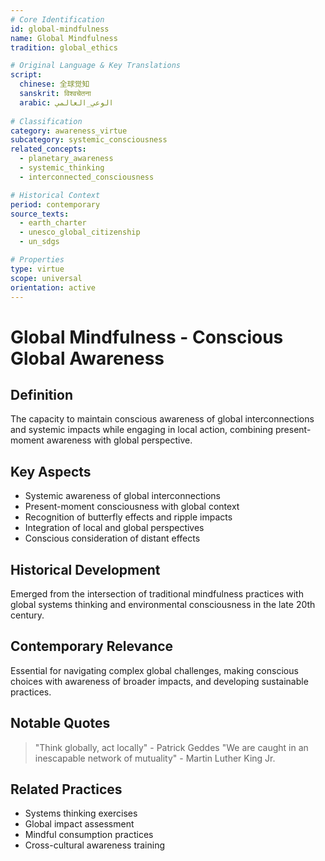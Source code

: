 ```yaml
---
# Core Identification
id: global-mindfulness
name: Global Mindfulness
tradition: global_ethics

# Original Language & Key Translations
script:
  chinese: 全球觉知
  sanskrit: विश्वचेतना
  arabic: الوعي_العالمي
  
# Classification
category: awareness_virtue
subcategory: systemic_consciousness
related_concepts:
  - planetary_awareness
  - systemic_thinking
  - interconnected_consciousness

# Historical Context
period: contemporary
source_texts:
  - earth_charter
  - unesco_global_citizenship
  - un_sdgs

# Properties
type: virtue
scope: universal
orientation: active
---
```


# Global Mindfulness - Conscious Global Awareness

## Definition
The capacity to maintain conscious awareness of global interconnections and systemic impacts while engaging in local action, combining present-moment awareness with global perspective.

## Key Aspects
- Systemic awareness of global interconnections
- Present-moment consciousness with global context
- Recognition of butterfly effects and ripple impacts
- Integration of local and global perspectives
- Conscious consideration of distant effects

## Historical Development
Emerged from the intersection of traditional mindfulness practices with global systems thinking and environmental consciousness in the late 20th century.

## Contemporary Relevance
Essential for navigating complex global challenges, making conscious choices with awareness of broader impacts, and developing sustainable practices.

## Notable Quotes
> "Think globally, act locally" - Patrick Geddes
> "We are caught in an inescapable network of mutuality" - Martin Luther King Jr.

## Related Practices
- Systems thinking exercises
- Global impact assessment
- Mindful consumption practices
- Cross-cultural awareness training